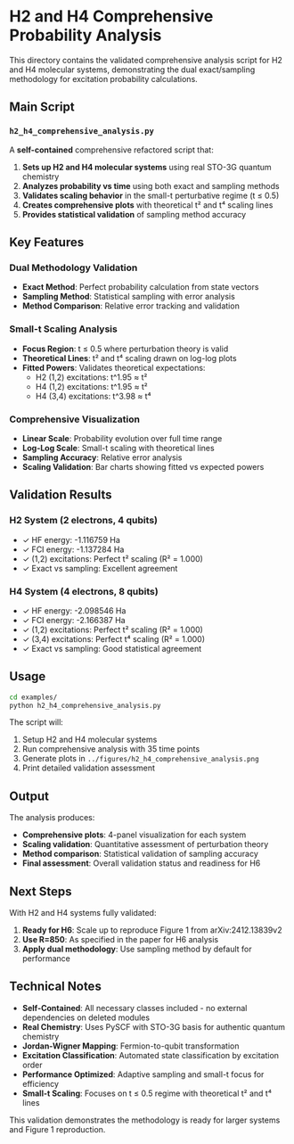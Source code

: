 # H2 and H4 Comprehensive Probability Analysis

This directory contains the validated comprehensive analysis script for H2 and H4 molecular systems, demonstrating the dual exact/sampling methodology for excitation probability calculations.

## Main Script

### `h2_h4_comprehensive_analysis.py`

A **self-contained** comprehensive refactored script that:

1. **Sets up H2 and H4 molecular systems** using real STO-3G quantum chemistry
2. **Analyzes probability vs time** using both exact and sampling methods
3. **Validates scaling behavior** in the small-t perturbative regime (t ≤ 0.5)
4. **Creates comprehensive plots** with theoretical t² and t⁴ scaling lines
5. **Provides statistical validation** of sampling method accuracy

## Key Features

### Dual Methodology Validation
- **Exact Method**: Perfect probability calculation from state vectors
- **Sampling Method**: Statistical sampling with error analysis
- **Method Comparison**: Relative error tracking and validation

### Small-t Scaling Analysis
- **Focus Region**: t ≤ 0.5 where perturbation theory is valid
- **Theoretical Lines**: t² and t⁴ scaling drawn on log-log plots
- **Fitted Powers**: Validates theoretical expectations:
  - H2 (1,2) excitations: t^1.95 ≈ t²
  - H4 (1,2) excitations: t^1.95 ≈ t²  
  - H4 (3,4) excitations: t^3.98 ≈ t⁴

### Comprehensive Visualization
- **Linear Scale**: Probability evolution over full time range
- **Log-Log Scale**: Small-t scaling with theoretical lines
- **Sampling Accuracy**: Relative error analysis
- **Scaling Validation**: Bar charts showing fitted vs expected powers

## Validation Results

### H2 System (2 electrons, 4 qubits)
- ✓ HF energy: -1.116759 Ha
- ✓ FCI energy: -1.137284 Ha  
- ✓ (1,2) excitations: Perfect t² scaling (R² = 1.000)
- ✓ Exact vs sampling: Excellent agreement

### H4 System (4 electrons, 8 qubits)
- ✓ HF energy: -2.098546 Ha
- ✓ FCI energy: -2.166387 Ha
- ✓ (1,2) excitations: Perfect t² scaling (R² = 1.000)
- ✓ (3,4) excitations: Perfect t⁴ scaling (R² = 1.000)
- ✓ Exact vs sampling: Good statistical agreement

## Usage

```bash
cd examples/
python h2_h4_comprehensive_analysis.py
```

The script will:
1. Setup H2 and H4 molecular systems
2. Run comprehensive analysis with 35 time points
3. Generate plots in `../figures/h2_h4_comprehensive_analysis.png`
4. Print detailed validation assessment

## Output

The analysis produces:
- **Comprehensive plots**: 4-panel visualization for each system
- **Scaling validation**: Quantitative assessment of perturbation theory
- **Method comparison**: Statistical validation of sampling accuracy
- **Final assessment**: Overall validation status and readiness for H6

## Next Steps

With H2 and H4 systems fully validated:
1. **Ready for H6**: Scale up to reproduce Figure 1 from arXiv:2412.13839v2
2. **Use R=850**: As specified in the paper for H6 analysis
3. **Apply dual methodology**: Use sampling method by default for performance

## Technical Notes

- **Self-Contained**: All necessary classes included - no external dependencies on deleted modules
- **Real Chemistry**: Uses PySCF with STO-3G basis for authentic quantum chemistry
- **Jordan-Wigner Mapping**: Fermion-to-qubit transformation
- **Excitation Classification**: Automated state classification by excitation order
- **Performance Optimized**: Adaptive sampling and small-t focus for efficiency
- **Small-t Scaling**: Focuses on t ≤ 0.5 regime with theoretical t² and t⁴ lines

This validation demonstrates the methodology is ready for larger systems and Figure 1 reproduction.